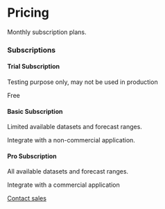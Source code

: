 # Pricing

Monthly subscription plans.

### Subscriptions

#### Trial Subscription

Testing purpose only, may not be used in production

Free

#### Basic Subscription

Limited available datasets and forecast ranges.

Integrate with a non-commercial application.

#### Pro Subscription

All available datasets and forecast ranges.

Integrate with a commercial application

[Contact sales](https://weatherlayers.com/)
